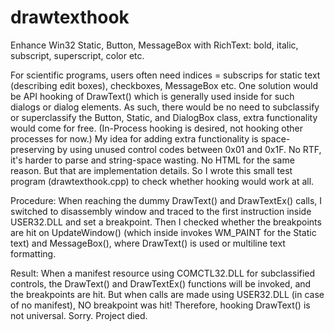 # drawtexthook
Enhance Win32 Static, Button, MessageBox with RichText: bold, italic, subscript, superscript, color etc.

For scientific programs, users often need indices = subscrips for static text (describing edit boxes), checkboxes, MessageBox etc. One solution would be API hooking of DrawText() which is generally used inside for such dialogs or dialog elements. As such, there would be no need to subclassify or superclassify the Button, Static, and DialogBox class, extra functionality would come for free. (In-Process hooking is desired, not hooking other processes for now.)
My idea for adding extra functionality is space-preserving by using unused control codes between 0x01 and 0x1F. No RTF, it's harder to parse and string-space wasting. No HTML for the same reason. But that are implementation details.
So I wrote this small test program (drawtexthook.cpp) to check whether hooking would work at all.

Procedure: When reaching the dummy DrawText() and DrawTextEx() calls, I switched to disassembly window and traced to the first instruction inside USER32.DLL and set a breakpoint. Then I checked whether the breakpoints are hit on UpdateWindow() (which inside invokes WM_PAINT for the Static text) and MessageBox(), where DrawText() is used or multiline text formatting.

Result: When a manifest resource using COMCTL32.DLL for subclassified controls, the DrawText() and DrawTextEx() functions will be invoked, and the breakpoints are hit. But when calls are made using USER32.DLL (in case of no manifest), NO breakpoint was hit!
Therefore, hooking DrawText() is not universal. Sorry. Project died.
